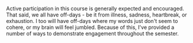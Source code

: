Active participation in this course is generally expected and encouraged. That said, we all have off-days - be it from illness, sadness, heartbreak, or exhaustion. I too will have off-days where my words just don't seem to cohere, or my brain will feel jumbled. Because of this, I've provided a number of ways to demonstrate engagement throughout the semester.